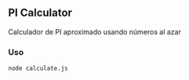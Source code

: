 ## PI Calculator ##
Calculador de PI aproximado usando números al azar

### Uso ###

    node calculate.js

